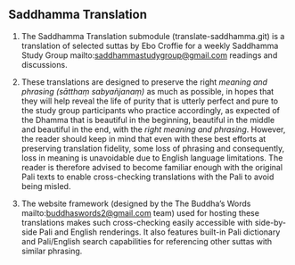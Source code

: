 Saddhamma Translation
---------------------

1. The Saddhamma Translation submodule (translate-saddhamma.git) is a
translation of selected suttas by Ebo Croffie for a weekly Saddhamma
Study Group mailto:saddhammastudygroup@gmail.com readings and
discussions.

2. These translations are designed to preserve the right *meaning and
phrasing (sātthaṃ sabyañjanaṃ)* as much as possible, in hopes that they
will help reveal the life of purity that is utterly perfect and pure to
the study group participants who practice accordingly, as expected of
the Dhamma that is beautiful in the beginning, beautiful in the middle
and beautiful in the end, with the *right meaning and phrasing*.
However, the reader should keep in mind that even with these best
efforts at preserving translation fidelity, some loss of phrasing and
consequently, loss in meaning is unavoidable due to English language
limitations. The reader is therefore advised to become familiar enough
with the original Pali texts to enable cross-checking translations with
the Pali to avoid being misled.

3. The website framework (designed by the The Buddha’s Words
mailto:buddhaswords2@gmail.com team) used for hosting these translations
makes such cross-checking easily accessible with side-by-side Pali and
English renderings. It also features built-in Pali dictionary and
Pali/English search capabilities for referencing other suttas with
similar phrasing.
